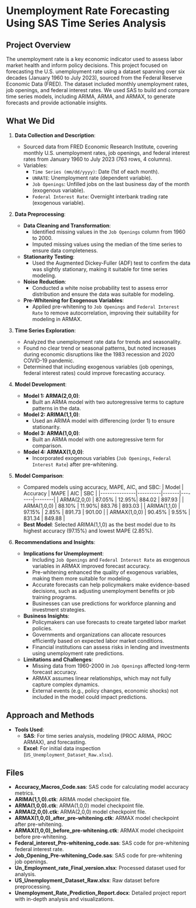 # Unemployment Rate Forecasting Using SAS Time Series Analysis


## Project Overview
The unemployment rate is a key economic indicator used to assess labor market health and inform policy decisions. This project focused on forecasting the U.S. unemployment rate using a dataset spanning over six decades (January 1960 to July 2023), sourced from the Federal Reserve Economic Data (FRED). The dataset included monthly unemployment rates, job openings, and federal interest rates. We used SAS to build and compare time series models, including ARIMA, ARMA, and ARMAX, to generate forecasts and provide actionable insights.

## What We Did
1. **Data Collection and Description**:
   - Sourced data from FRED Economic Research Institute, covering monthly U.S. unemployment rates, job openings, and federal interest rates from January 1960 to July 2023 (763 rows, 4 columns).
   - Variables:
     - `Time Series (mm/dd/yyyy)`: Date (1st of each month).
     - `UNRATE`: Unemployment rate (dependent variable).
     - `Job Openings`: Unfilled jobs on the last business day of the month (exogenous variable).
     - `Federal Interest Rate`: Overnight interbank trading rate (exogenous variable).

2. **Data Preprocessing**:
   - **Data Cleaning and Transformation**:
     - Identified missing values in the `Job Openings` column from 1960 to 2000.
     - Imputed missing values using the median of the time series to ensure data completeness.
   - **Stationarity Testing**:
     - Used the Augmented Dickey-Fuller (ADF) test to confirm the data was slightly stationary, making it suitable for time series modeling.
   - **Noise Reduction**:
     - Conducted a white noise probability test to assess error distribution and ensure the data was suitable for modeling.
   - **Pre-Whitening for Exogenous Variables**:
     - Applied pre-whitening to `Job Openings` and `Federal Interest Rate` to remove autocorrelation, improving their suitability for modeling in ARMAX.

3. **Time Series Exploration**:
   - Analyzed the unemployment rate data for trends and seasonality.
   - Found no clear trend or seasonal patterns, but noted increases during economic disruptions like the 1983 recession and 2020 COVID-19 pandemic.
   - Determined that including exogenous variables (job openings, federal interest rates) could improve forecasting accuracy.

4. **Model Development**:
   - **Model 1: ARMA(2,0,0)**:
     - Built an ARMA model with two autoregressive terms to capture patterns in the data.
   - **Model 2: ARIMA(1,1,0)**:
     - Used an ARIMA model with differencing (order 1) to ensure stationarity.
   - **Model 3: ARMA(1,0,0)**:
     - Built an ARMA model with one autoregressive term for comparison.
   - **Model 4: ARMAX(1,0,0)**:
     - Incorporated exogenous variables (`Job Openings`, `Federal Interest Rate`) after pre-whitening.

5. **Model Comparison**:
   - Compared models using accuracy, MAPE, AIC, and SBC:
     | Model         | Accuracy | MAPE  | AIC    | SBC    |
     |---------------|----------|-------|--------|--------|
     | ARMA(2,0,0)   | 87.05%   | 12.95%| 884.02 | 897.93 |
     | ARMA(1,0,0)   | 88.10%   | 11.90%| 883.76 | 893.03 |
     | ARIMA(1,1,0)  | 97.15%   | 2.85% | 891.73 | 901.00 |
     | ARMAX(1,0,0)  | 90.45%   | 9.55% | 831.34 | 849.88 |
   - **Best Model**: Selected ARIMA(1,1,0) as the best model due to its highest accuracy (97.15%) and lowest MAPE (2.85%).

6. **Recommendations and Insights**:
   - **Implications for Unemployment**:
     - Including `Job Openings` and `Federal Interest Rate` as exogenous variables in ARMAX improved forecast accuracy.
     - Pre-whitening enhanced the quality of exogenous variables, making them more suitable for modeling.
     - Accurate forecasts can help policymakers make evidence-based decisions, such as adjusting unemployment benefits or job training programs.
     - Businesses can use predictions for workforce planning and investment strategies.
   - **Business Insights**:
     - Policymakers can use forecasts to create targeted labor market policies.
     - Governments and organizations can allocate resources efficiently based on expected labor market conditions.
     - Financial institutions can assess risks in lending and investments using unemployment rate predictions.
   - **Limitations and Challenges**:
     - Missing data from 1960-2000 in `Job Openings` affected long-term forecast accuracy.
     - ARMAX assumes linear relationships, which may not fully capture complex dynamics.
     - External events (e.g., policy changes, economic shocks) not included in the model could impact predictions.

## Approach and Methods
- **Tools Used**:
  - **SAS**: For time series analysis, modeling (PROC ARIMA, PROC ARMAX), and forecasting.
  - **Excel**: For initial data inspection (`US_Unemployment_Dataset_Raw.xlsx`).

## Files
- **Accuracy_Macros_Code.sas**: SAS code for calculating model accuracy metrics.
- **ARIMA(1,1,0).ctk**: ARIMA model checkpoint file.
- **ARMA(1,0,0).ctk**: ARMA(1,0,0) model checkpoint file.
- **ARMA(2,0,0).ctk**: ARMA(2,0,0) model checkpoint file.
- **ARMAX(1,0,0)_after_pre-whitening.ctk**: ARMAX model checkpoint after pre-whitening.
- **ARMAX(1,0,0)_before_pre-whitening.ctk**: ARMAX model checkpoint before pre-whitening.
- **Federal_interest_Pre-whitening_code.sas**: SAS code for pre-whitening federal interest rate.
- **Job_Opening_Pre-whitening_Code.sas**: SAS code for pre-whitening job openings.
- **Un_Employment_rate_Final_version.xlsx**: Processed dataset used for analysis.
- **US_Unemployment_Dataset_Raw.xlsx**: Raw dataset before preprocessing.
- **Unemployment_Rate_Prediction_Report.docx**: Detailed project report with in-depth analysis and visualizations.
